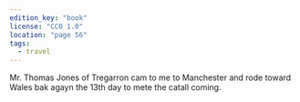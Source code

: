 ```yaml
---
edition_key: "book"
license: "CC0 1.0"
location: "page 56"
tags:
  - travel
---
```

Mr.
Thomas Jones of Tregarron cam to me to Manchester and rode
toward Wales bak agayn the 13th day to mete the catall coming.
